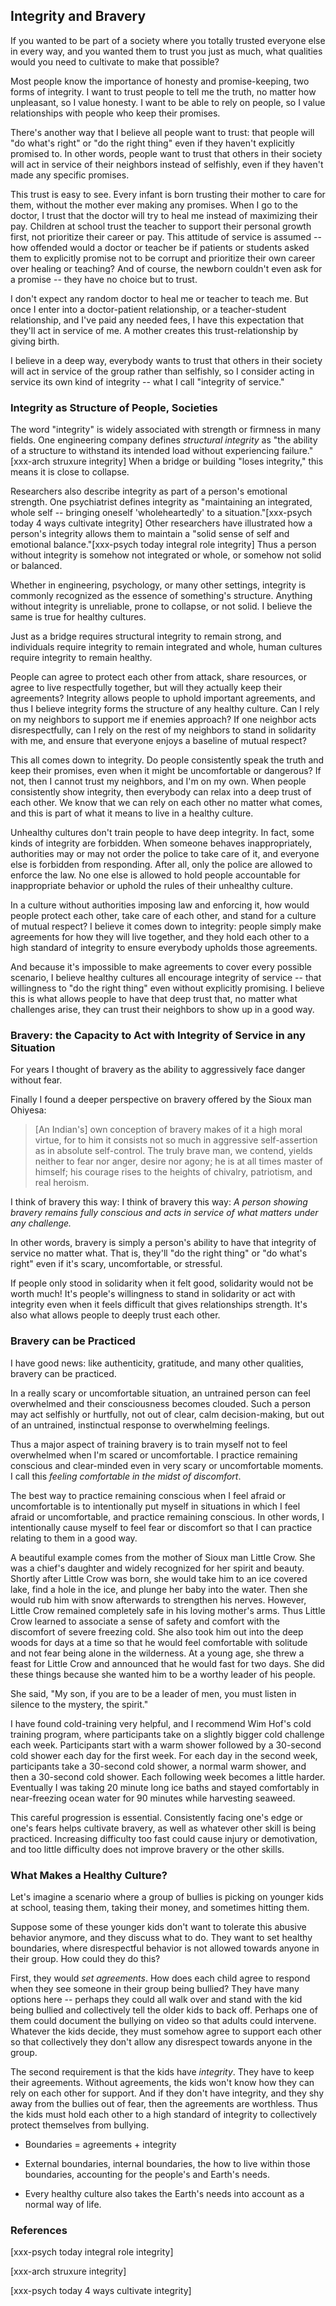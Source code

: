 ## Integrity and Bravery

If you wanted to be part of a society where you totally trusted everyone else in every way, and you wanted them to trust you just as much, what qualities would you need to cultivate to make that possible?

Most people know the importance of honesty and promise-keeping, two forms of integrity. I want to trust people to tell me the truth, no matter how unpleasant, so I value honesty. I want to be able to rely on people, so I value relationships with people who keep their promises.

There's another way that I believe all people want to trust: that people will "do what's right" or "do the right thing" even if they haven't explicitly promised to. In other words, people want to trust that others in their society will act in service of their neighbors instead of selfishly, even if they haven't made any specific promises.

This trust is easy to see. Every infant is born trusting their mother to care for them, without the mother ever making any promises. When I go to the doctor, I trust that the doctor will try to heal me instead of maximizing their pay. Children at school trust the teacher to support their personal growth first, not prioritize their career or pay. This attitude of service is assumed -- how offended would a doctor or teacher be if patients or students asked them to explicitly promise not to be corrupt and prioritize their own career over healing or teaching? And of course, the newborn couldn't even ask for a promise -- they have no choice but to trust.

I don't expect any random doctor to heal me or teacher to teach me. But once I enter into a doctor-patient relationship, or a teacher-student relationship, and I've paid any needed fees, I have this expectation that they'll act in service of me. A mother creates this trust-relationship by giving birth.

I believe in a deep way, everybody wants to trust that others in their society will act in service of the group rather than selfishly, so I consider acting in service its own kind of integrity -- what I call "integrity of service." 

### Integrity as Structure of People, Societies

The word "integrity" is widely associated with strength or firmness in many fields. One engineering company defines _structural integrity_ as "the ability of a structure to withstand its intended load without experiencing failure."[xxx-arch struxure integrity] When a bridge or building "loses integrity," this means it is close to collapse.

Researchers also describe integrity as part of a person's emotional strength. One psychiatrist defines integrity as "maintaining an integrated, whole self -- bringing oneself 'wholeheartedly' to a situation."[xxx-psych today 4 ways cultivate integrity] Other researchers have illustrated how a person's integrity allows them to maintain a "solid sense of self and emotional balance."[xxx-psych today integral role integrity] Thus a person without integrity is somehow not integrated or whole, or somehow not solid or balanced.

Whether in engineering, psychology, or many other settings, integrity is commonly recognized as the essence of something's structure. Anything without integrity is unreliable, prone to collapse, or not solid. I believe the same is true for healthy cultures.

Just as a bridge requires structural integrity to remain strong, and individuals require integrity to remain integrated and whole, human cultures require integrity to remain healthy.

People can agree to protect each other from attack, share resources, or agree to live respectfully together, but will they actually keep their agreements? Integrity allows people to uphold important agreements, and thus I believe integrity forms the structure of any healthy culture. Can I rely on my neighbors to support me if enemies approach? If one neighbor acts disrespectfully, can I rely on the rest of my neighbors to stand in solidarity with me, and ensure that everyone enjoys a baseline of mutual respect?

This all comes down to integrity. Do people consistently speak the truth and keep their promises, even when it might be uncomfortable or dangerous? If not, then I cannot trust my neighbors, and I'm on my own. When people consistently show integrity, then everybody can relax into a deep trust of each other. We know that we can rely on each other no matter what comes, and this is part of what it means to live in a healthy culture.

Unhealthy cultures don't train people to have deep integrity. In fact, some kinds of integrity are forbidden. When someone behaves inappropriately, authorities may or may not order the police to take care of it, and everyone else is forbidden from responding. After all, only the police are allowed to enforce the law. No one else is allowed to hold people accountable for inappropriate behavior or uphold the rules of their unhealthy culture.

In a culture without authorities imposing law and enforcing it, how would people protect each other, take care of each other, and stand for a culture of mutual respect? I believe it comes down to integrity: people simply make agreements for how they will live together, and they hold each other to a high standard of integrity to ensure everybody upholds those agreements.

And because it's impossible to make agreements to cover every possible scenario, I believe healthy cultures all encourage integrity of service -- that willingness to "do the right thing" even without explicitly promising. I believe this is what allows people to have that deep trust that, no matter what challenges arise, they can trust their neighbors to show up in a good way.

### Bravery: the Capacity to Act with Integrity of Service in any Situation

For years I thought of bravery as the ability to aggressively face danger without fear.

Finally I found a deeper perspective on bravery offered by the Sioux man Ohiyesa:

> [An Indian's] own conception of bravery makes of it a high moral virtue, for to him it consists not so much in aggressive self-assertion as in absolute self-control. The truly brave man, we contend, yields neither to fear nor anger, desire nor agony; he is at all times master of himself; his courage rises to the heights of chivalry, patriotism, and real heroism.

I think of bravery this way: I think of bravery this way: _A person showing bravery remains fully conscious and acts in service of what matters under any challenge._

In other words, bravery is simply a person's ability to have that integrity of service no matter what. That is, they'll "do the right thing" or "do what's right" even if it's scary, uncomfortable, or stressful.

If people only stood in solidarity when it felt good, solidarity would not be worth much! It's people's willingness to stand in solidarity or act with integrity even when it feels difficult that gives relationships strength. It's also what allows people to deeply trust each other.

### Bravery can be Practiced

I have good news: like authenticity, gratitude, and many other qualities, bravery can be practiced.

In a really scary or uncomfortable situation, an untrained person can feel overwhelmed and their consciousness becomes clouded. Such a person may act selfishly or hurtfully, not out of clear, calm decision-making, but out of an untrained, instinctual response to overwhelming feelings.

Thus a major aspect of training bravery is to train myself not to feel overwhelmed when I'm scared or uncomfortable. I practice remaining conscious and clear-minded even in very scary or uncomfortable moments. I call this _feeling comfortable in the midst of discomfort_.

The best way to practice remaining conscious when I feel afraid or uncomfortable is to intentionally put myself in situations in which I feel afraid or uncomfortable, and practice remaining conscious. In other words, I intentionally cause myself to feel fear or discomfort so that I can practice relating to them in a good way.

A beautiful example comes from the mother of Sioux man Little Crow. She was a chief's daughter and widely recognized for her spirit and beauty. Shortly after Little Crow was born, she would take him to an ice covered lake, find a hole in the ice, and plunge her baby into the water. Then she would rub him with snow afterwards to strengthen his nerves. However, Little Crow remained completely safe in his loving mother's arms. Thus Little Crow learned to associate a sense of safety and comfort with the discomfort of severe freezing cold. She also took him out into the deep woods for days at a time so that he would feel comfortable with solitude and not fear being alone in the wilderness. At a young age, she threw a feast for Little Crow and announced that he would fast for two days. She did these things because she wanted him to be a worthy leader of his people.

She said, "My son, if you are to be a leader of men, you must listen in silence to the mystery, the spirit."

I have found cold-training very helpful, and I recommend Wim Hof's cold training program, where participants take on a slightly bigger cold challenge each week. Participants start with a warm shower followed by a 30-second cold shower each day for the first week. For each day in the second week, participants take a 30-second cold shower, a normal warm shower, and then a 30-second cold shower. Each following week becomes a little harder. Eventually I was taking 20 minute long ice baths and stayed comfortably in near-freezing ocean water for 90 minutes while harvesting seaweed.

This careful progression is essential. Consistently facing one's edge or one's fears helps cultivate bravery, as well as whatever other skill is being practiced. Increasing difficulty too fast could cause injury or demotivation, and too little difficulty does not improve bravery or the other skills.

### What Makes a Healthy Culture?

Let's imagine a scenario where a group of bullies is picking on younger kids at school, teasing them, taking their money, and sometimes hitting them.

Suppose some of these younger kids don't want to tolerate this abusive behavior anymore, and they discuss what to do. They want to set healthy boundaries, where disrespectful behavior is not allowed towards anyone in their group. How could they do this?

First, they would _set agreements_. How does each child agree to respond when they see someone in their group being bullied? They have many options here -- perhaps they could all walk over and stand with the kid being bullied and collectively tell the older kids to back off. Perhaps one of them could document the bullying on video so that adults could intervene. Whatever the kids decide, they must somehow agree to support each other so that collectively they don't allow any disrespect towards anyone in the group.

The second requirement is that the kids have _integrity_. They have to keep their agreements. Without agreements, the kids won't know how they can rely on each other for support. And if they don't have integrity, and they shy away from the bullies out of fear, then the agreements are worthless. Thus the kids must hold each other to a high standard of integrity to collectively protect themselves from bullying.

* Boundaries = agreements + integrity

* External boundaries, internal boundaries, the how to live within those boundaries, accounting for the people's and Earth's needs.

* Every healthy culture also takes the Earth's needs into account as a normal way of life. 

### References

[xxx-psych today integral role integrity]

[xxx-arch struxure integrity]

[xxx-psych today 4 ways cultivate integrity]
